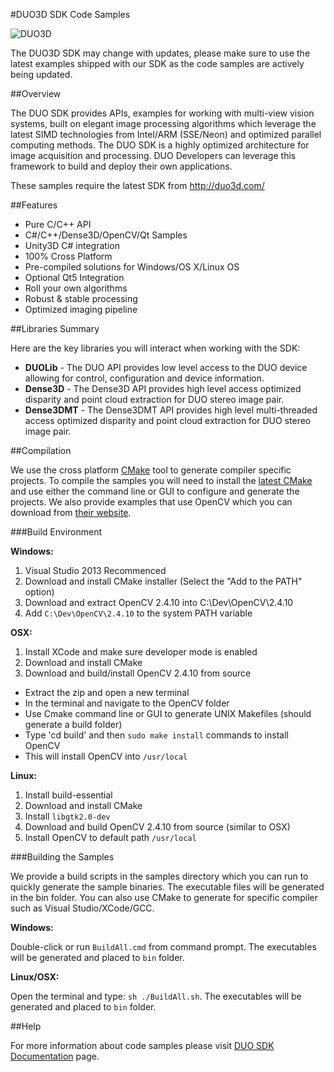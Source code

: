 #DUO3D SDK Code Samples

![DUO3D](https://duo3d.com/public/media/products/all-duos-1.6.png)

The DUO3D SDK may change with updates, please make sure to use the latest examples shipped with our SDK as the code samples are actively being updated.

##Overview

The DUO SDK provides APIs, examples for working with multi-view vision systems, built on elegant image processing algorithms which leverage the latest SIMD technologies from Intel/ARM (SSE/Neon) and optimized parallel computing methods. The DUO SDK is a highly optimized architecture for image acquisition and processing. DUO Developers can leverage this framework to build and deploy their own applications.

These samples require the latest SDK from http://duo3d.com/

##Features

* Pure C/C++ API
* C#/C++/Dense3D/OpenCV/Qt Samples
* Unity3D C# integration
* 100% Cross Platform
* Pre-compiled solutions for Windows/OS X/Linux OS
* Optional Qt5 Integration
* Roll your own algorithms
* Robust & stable processing
* Optimized imaging pipeline

##Libraries Summary 

Here are the key libraries you will interact when working with the SDK:

* **DUOLib** - The DUO API provides low level access to the DUO device allowing for control, configuration and device information.
* **Dense3D** - The Dense3D API provides high level access optimized disparity and point cloud extraction for DUO stereo image pair. 
* **Dense3DMT** - The Dense3DMT API provides high level multi-threaded access optimized disparity and point cloud extraction for DUO stereo image pair. 

##Compilation

We use the cross platform [CMake](http://make.org) tool to generate compiler specific projects. To compile the samples you will need to install the [latest CMake](http://cmake.org/cmake/resources/software.html) and use either the command line or GUI to configure and generate the projects. We also provide examples that use OpenCV which you can download from [their website](http://opencv.org). 

###Build Environment

**Windows:**

1) Visual Studio 2013 Recommenced<br/>
2) Download and install CMake installer (Select the "Add to the PATH" option)<br/>
3) Download and extract OpenCV 2.4.10 into C:\Dev\OpenCV\2.4.10<br/>
4) Add `C:\Dev\OpenCV\2.4.10` to the system PATH variable<br/>

**OSX:**

1) Install XCode and make sure developer mode is enabled<br/>
2) Download and install CMake<br/>
3) Download and build/install OpenCV 2.4.10 from source<br/>
 * Extract the zip and open a new terminal<br/>
 * In the terminal and navigate to the OpenCV folder<br/>
 * Use Cmake command line or GUI to generate UNIX Makefiles (should generate a build folder)<br/>
 * Type 'cd build' and then `sudo make install` commands to install OpenCV<br/>
 * This will install OpenCV into `/usr/local`<br/>
 
**Linux:**

1) Install build-essential<br/>
2) Download and install CMake<br/>
3) Install `libgtk2.0-dev` <br/>
4) Download and build OpenCV 2.4.10 from source (similar to OSX)<br/>
5) Install OpenCV to default path `/usr/local`

###Building the Samples

We provide a build scripts in the samples directory which you can run to quickly generate the sample binaries. The executable files will be generated in the bin folder. You can also use CMake to generate for specific compiler such as Visual Studio/XCode/GCC.

**Windows:**

Double-click  or run `BuildAll.cmd` from command prompt. The executables will be generated and placed to `bin` folder. 

**Linux/OSX:** 

Open the terminal and type: `sh ./BuildAll.sh`. The executables will be generated and placed to `bin` folder. 

##Help

For more information about code samples please visit [DUO SDK Documentation](https://duo3d.com/docs/articles/sdk) page.
